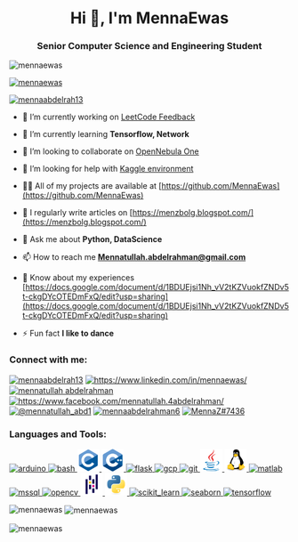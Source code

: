 <h1 align="center">Hi 👋, I'm MennaEwas</h1>
<h3 align="center">Senior Computer Science and Engineering Student</h3>

<p align="left"> <img src="https://komarev.com/ghpvc/?username=mennaewas&label=Profile%20views&color=0e75b6&style=flat" alt="mennaewas" /> </p>

<p align="left"> <a href="https://github.com/ryo-ma/github-profile-trophy"><img src="https://github-profile-trophy.vercel.app/?username=mennaewas" alt="mennaewas" /></a> </p>

<p align="left"> <a href="https://twitter.com/mennaabdelrah13" target="blank"><img src="https://img.shields.io/twitter/follow/mennaabdelrah13?logo=twitter&style=for-the-badge" alt="mennaabdelrah13" /></a> </p>

- 🔭 I’m currently working on [LeetCode Feedback](https://github.com/LeetCode-Feedback/LeetCode-Feedback)

- 🌱 I’m currently learning **Tensorflow, Network**

- 👯 I’m looking to collaborate on [OpenNebula One](https://github.com/OpenNebula/one)

- 🤝 I’m looking for help with [Kaggle environment](https://github.com/MennaEwas/kaggle-environments)

- 👨‍💻 All of my projects are available at [https://github.com/MennaEwas](https://github.com/MennaEwas)

- 📝 I regularly write articles on [https://menzbolg.blogspot.com/](https://menzbolg.blogspot.com/)

- 💬 Ask me about **Python, DataScience**

- 📫 How to reach me **Mennatullah.abdelrahman@gmail.com**

- 📄 Know about my experiences [https://docs.google.com/document/d/1BDUEjsi1Nh_vV2tKZVuokfZNDv5t-ckgDYcOTEDmFxQ/edit?usp=sharing](https://docs.google.com/document/d/1BDUEjsi1Nh_vV2tKZVuokfZNDv5t-ckgDYcOTEDmFxQ/edit?usp=sharing)

- ⚡ Fun fact **I like to dance**

<h3 align="left">Connect with me:</h3>
<p align="left">
<a href="https://twitter.com/mennaabdelrah13" target="blank"><img align="center" src="https://raw.githubusercontent.com/rahuldkjain/github-profile-readme-generator/master/src/images/icons/Social/twitter.svg" alt="mennaabdelrah13" height="30" width="40" /></a>
<a href="https://linkedin.com/in/mennaewas/" target="blank"><img align="center" src="https://raw.githubusercontent.com/rahuldkjain/github-profile-readme-generator/master/src/images/icons/Social/linked-in-alt.svg" alt="https://www.linkedin.com/in/mennaewas/" height="30" width="40" /></a>
<a href="https://kaggle.com/mennatullah abdelrahman" target="blank"><img align="center" src="https://raw.githubusercontent.com/rahuldkjain/github-profile-readme-generator/master/src/images/icons/Social/kaggle.svg" alt="mennatullah abdelrahman" height="30" width="40" /></a>
<a href="https://fb.com/https://www.facebook.com/mennatullah.4abdelrahman/" target="blank"><img align="center" src="https://raw.githubusercontent.com/rahuldkjain/github-profile-readme-generator/master/src/images/icons/Social/facebook.svg" alt="https://www.facebook.com/mennatullah.4abdelrahman/" height="30" width="40" /></a>
<a href="https://www.hackerrank.com/@mennatullah_abd1" target="blank"><img align="center" src="https://raw.githubusercontent.com/rahuldkjain/github-profile-readme-generator/master/src/images/icons/Social/hackerrank.svg" alt="@mennatullah_abd1" height="30" width="40" /></a>
<a href="https://www.leetcode.com/mennaabdelrahman6" target="blank"><img align="center" src="https://raw.githubusercontent.com/rahuldkjain/github-profile-readme-generator/master/src/images/icons/Social/leet-code.svg" alt="mennaabdelrahman6" height="30" width="40" /></a>
<a href="https://discord.gg/MennaZ#7436" target="blank"><img align="center" src="https://raw.githubusercontent.com/rahuldkjain/github-profile-readme-generator/master/src/images/icons/Social/discord.svg" alt="MennaZ#7436" height="30" width="40" /></a>
</p>

<h3 align="left">Languages and Tools:</h3>
<p align="left"> <a href="https://www.arduino.cc/" target="_blank" rel="noreferrer"> <img src="https://cdn.worldvectorlogo.com/logos/arduino-1.svg" alt="arduino" width="40" height="40"/> </a> <a href="https://www.gnu.org/software/bash/" target="_blank" rel="noreferrer"> <img src="https://www.vectorlogo.zone/logos/gnu_bash/gnu_bash-icon.svg" alt="bash" width="40" height="40"/> </a> <a href="https://www.cprogramming.com/" target="_blank" rel="noreferrer"> <img src="https://raw.githubusercontent.com/devicons/devicon/master/icons/c/c-original.svg" alt="c" width="40" height="40"/> </a> <a href="https://www.w3schools.com/cpp/" target="_blank" rel="noreferrer"> <img src="https://raw.githubusercontent.com/devicons/devicon/master/icons/cplusplus/cplusplus-original.svg" alt="cplusplus" width="40" height="40"/> </a> <a href="https://flask.palletsprojects.com/" target="_blank" rel="noreferrer"> <img src="https://www.vectorlogo.zone/logos/pocoo_flask/pocoo_flask-icon.svg" alt="flask" width="40" height="40"/> </a> <a href="https://cloud.google.com" target="_blank" rel="noreferrer"> <img src="https://www.vectorlogo.zone/logos/google_cloud/google_cloud-icon.svg" alt="gcp" width="40" height="40"/> </a> <a href="https://git-scm.com/" target="_blank" rel="noreferrer"> <img src="https://www.vectorlogo.zone/logos/git-scm/git-scm-icon.svg" alt="git" width="40" height="40"/> </a> <a href="https://www.java.com" target="_blank" rel="noreferrer"> <img src="https://raw.githubusercontent.com/devicons/devicon/master/icons/java/java-original.svg" alt="java" width="40" height="40"/> </a> <a href="https://www.linux.org/" target="_blank" rel="noreferrer"> <img src="https://raw.githubusercontent.com/devicons/devicon/master/icons/linux/linux-original.svg" alt="linux" width="40" height="40"/> </a> <a href="https://www.mathworks.com/" target="_blank" rel="noreferrer"> <img src="https://upload.wikimedia.org/wikipedia/commons/2/21/Matlab_Logo.png" alt="matlab" width="40" height="40"/> </a> <a href="https://www.microsoft.com/en-us/sql-server" target="_blank" rel="noreferrer"> <img src="https://www.svgrepo.com/show/303229/microsoft-sql-server-logo.svg" alt="mssql" width="40" height="40"/> </a> <a href="https://opencv.org/" target="_blank" rel="noreferrer"> <img src="https://www.vectorlogo.zone/logos/opencv/opencv-icon.svg" alt="opencv" width="40" height="40"/> </a> <a href="https://pandas.pydata.org/" target="_blank" rel="noreferrer"> <img src="https://raw.githubusercontent.com/devicons/devicon/2ae2a900d2f041da66e950e4d48052658d850630/icons/pandas/pandas-original.svg" alt="pandas" width="40" height="40"/> </a> <a href="https://www.python.org" target="_blank" rel="noreferrer"> <img src="https://raw.githubusercontent.com/devicons/devicon/master/icons/python/python-original.svg" alt="python" width="40" height="40"/> </a> <a href="https://scikit-learn.org/" target="_blank" rel="noreferrer"> <img src="https://upload.wikimedia.org/wikipedia/commons/0/05/Scikit_learn_logo_small.svg" alt="scikit_learn" width="40" height="40"/> </a> <a href="https://seaborn.pydata.org/" target="_blank" rel="noreferrer"> <img src="https://seaborn.pydata.org/_images/logo-mark-lightbg.svg" alt="seaborn" width="40" height="40"/> </a> <a href="https://www.tensorflow.org" target="_blank" rel="noreferrer"> <img src="https://www.vectorlogo.zone/logos/tensorflow/tensorflow-icon.svg" alt="tensorflow" width="40" height="40"/> </a> </p>

<p><img align="left" src="https://github-readme-stats.vercel.app/api/top-langs?username=mennaewas&show_icons=true&locale=en&layout=compact" alt="mennaewas" /></p>

<p>&nbsp;<img align="center" src="https://github-readme-stats.vercel.app/api?username=mennaewas&show_icons=true&locale=en" alt="mennaewas" /></p>

<p><img align="center" src="https://github-readme-streak-stats.herokuapp.com/?user=mennaewas&" alt="mennaewas" /></p>


